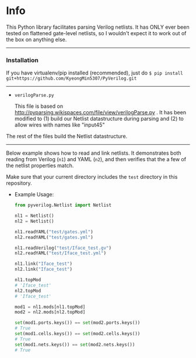 # Info

This Python library facilitates parsing Verilog netlists.  It has ONLY ever been tested on flattened gate-level netlists, so I wouldn't expect it to work out of the box on anything else.

---

### Installation

If you have virtualenv/pip installed (recommended), just do `$ pip install git+https://github.com/KyeongMin5307/PyVerilog.git`
    
---

- `verilogParse.py`

    This file is based on http://pyparsing.wikispaces.com/file/view/verilogParse.py .
    It has been modified to (1) build our Netlist datastructure during parsing and (2) to allow wires with names like "input45"

The rest of the files build the Netlist datastructure.

---

Below example shows how to read and link netlists. It demonstrates both 
reading from Verilog (`n1`) and YAML (`n2`), and then verifies that
the a few of the netlist properties match.

Make sure that your current directory includes the `test` directory
in this repository.

- Example Usage:

    ```python
    from pyverilog.Netlist import Netlist
    
    nl1 = Netlist()
    nl2 = Netlist()
    
    nl1.readYAML("test/gates.yml")
    nl2.readYAML("test/gates.yml")
    
    nl1.readVerilog("test/Iface_test.gv")
    nl2.readYAML("test/Iface_test.yml")
    
    nl1.link("Iface_test")
    nl2.link("Iface_test")
    
    nl1.topMod
    # 'Iface_test'
    nl2.topMod
    # 'Iface_test'
    
    mod1 = nl1.mods[nl1.topMod]
    mod2 = nl2.mods[nl2.topMod]
    
    set(mod1.ports.keys()) == set(mod2.ports.keys())
    # True
    set(mod1.cells.keys()) == set(mod2.cells.keys())
    # True
    set(mod1.nets.keys()) == set(mod2.nets.keys())
    # True
    ```
